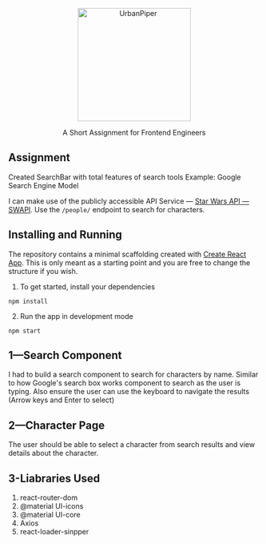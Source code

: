 <p align="center">
  <img src="https://s3-ap-southeast-1.amazonaws.com/asia.urbanpiper.com/static/frontend/images/logo.svg" alt="UrbanPiper" width="226">
</p>

<p align="center">A Short Assignment for Frontend Engineers</p>

## Assignment

Created SearchBar with total features of search tools 
Example: Google Search Engine Model



I can make use of the publicly accessible API Service — [Star Wars API — SWAPI](https://swapi.dev/). Use the `/people/` endpoint to search for characters.

## Installing and Running
The repository contains a minimal scaffolding created with [Create React App](https://github.com/facebook/create-react-app). This is only meant as
a starting point and you are free to change the structure if you wish. 

1. To get started, install your dependencies
```
npm install
```

2. Run the app in development mode
```
npm start
```


## 1—Search Component
I had to build a search component to search for characters by name. Similar to how Google's search box works
component to search as the user is typing. Also ensure the user can use the keyboard to navigate the results (Arrow keys and Enter to select)

## 2—Character Page
The user should be able to select a character from search results and view details about the character.  



## 3-Liabraries Used
  1) react-router-dom
  2) @material UI-icons
  3) @material UI-core
  4) Axios
  5) react-loader-sinpper


